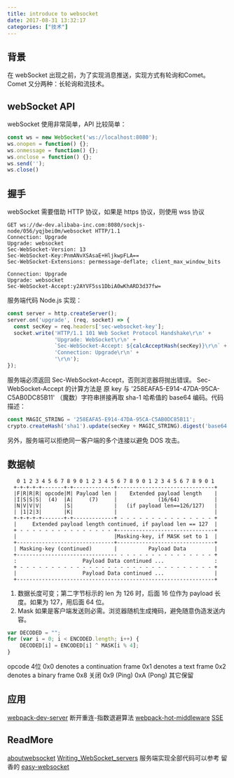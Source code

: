 ```yaml
---
title: introduce to websocket
date: 2017-08-31 13:32:17
categories: ["技术"]
---
```


## 背景

在 webSocket 出现之前，为了实现消息推送，实现方式有轮询和Comet。Comet 又分两种：长轮询和流技术。

<!-- more -->

## webSocket API
webSocket 使用非常简单，API 比较简单：
```js
const ws = new WebSocket('ws://localhost:8080');
ws.onopen = function() {};
ws.onmessage = function() {};
ws.onclose = function() {};
ws.send('');
ws.close()
```

## 握手
webSocket 需要借助 HTTP 协议，如果是 https 协议，则使用 wss 协议

```http
GET ws://dw-dev.alibaba-inc.com:8080/sockjs-node/056/yqjbei0m/websocket HTTP/1.1
Connection: Upgrade
Upgrade: websocket
Sec-WebSocket-Version: 13
Sec-WebSocket-Key:PnmANvXSAsaE+HljkwpFLA==
Sec-WebSocket-Extensions: permessage-deflate; client_max_window_bits
```

```http
Connection: Upgrade
Upgrade: websocket
Sec-WebSocket-Accept:y2AYVF5ss1DbiA0wKhARD3d37fw=
```

服务端代码 Node.js 实现：
```js
const server = http.createServer();
server.on('upgrade', (req, socket) => {
  const secKey = req.headers['sec-websocket-key'];
  socket.write('HTTP/1.1 101 Web Socket Protocol Handshake\r\n' +
               'Upgrade: WebSocket\r\n' +
               `Sec-WebSocket-Accept: ${calcAcceptHash(secKey)}\r\n` +
               'Connection: Upgrade\r\n' +
               '\r\n');
});
```

服务端必须返回 Sec-WebSocket-Accept，否则浏览器将抛出错误。 Sec-WebSocket-Accept 的计算方法是 原 key 与 '258EAFA5-E914-47DA-95CA-C5AB0DC85B11' （魔数）字符串拼接再取 sha-1 哈希值的 base64 编码。代码描述：
```javascript
const MAGIC_STRING = '258EAFA5-E914-47DA-95CA-C5AB0DC85B11';
crypto.createHash('sha1').update(secKey + MAGIC_STRING).digest('base64');
```

另外，服务端可以拒绝同一客户端的多个连接以避免 DOS 攻击。

## 数据帧

```
   0 1 2 3 4 5 6 7 8 9 0 1 2 3 4 5 6 7 8 9 0 1 2 3 4 5 6 7 8 9 0 1
  +-+-+-+-+-------+-+-------------+-------------------------------+
  |F|R|R|R| opcode|M| Payload len |    Extended payload length    |
  |I|S|S|S|  (4)  |A|     (7)     |             (16/64)           |
  |N|V|V|V|       |S|             |   (if payload len==126/127)   |
  | |1|2|3|       |K|             |                               |
  +-+-+-+-+-------+-+-------------+ - - - - - - - - - - - - - - - +
  |     Extended payload length continued, if payload len == 127  |
  + - - - - - - - - - - - - - - - +-------------------------------+
  |                               |Masking-key, if MASK set to 1  |
  +-------------------------------+-------------------------------+
  | Masking-key (continued)       |          Payload Data         |
  +-------------------------------- - - - - - - - - - - - - - - - +
  :                     Payload Data continued ...                :
  + - - - - - - - - - - - - - - - - - - - - - - - - - - - - - - - +
  |                     Payload Data continued ...                |
  +---------------------------------------------------------------+
```

1. 数据长度可变；第二字节标示的 len 为 126 时，后面 16 位作为 payload 长度。如果为 127，用后面 64 位。
2.  Mask 如果是客户端发送则必需。浏览器随机生成掩码，避免随意伪造发送内容。


```js
var DECODED = "";
for (var i = 0; i < ENCODED.length; i++) {
    DECODED[i] = ENCODED[i] ^ MASK[i % 4];
}
```

opcode 4位
0x0 denotes a continuation frame
0x1 denotes a text frame
0x2 denotes a binary frame
0x8 关闭
0x9 (Ping)
0xA (Pong)
其它保留

## 应用

[webpack-dev-server](https://github.com/webpack/webpack-dev-server) 断开重连-指数退避算法
[webpack-hot-middleware](https://github.com/glenjamin/webpack-hot-middleware) [SSE](https://www.html5rocks.com/en/tutorials/eventsource/basics/)

## ReadMore

[aboutwebsocket](https://www.websocket.org/aboutwebsocket.html)
[Writing_WebSocket_servers](https://developer.mozilla.org/en-US/docs/Web/API/WebSockets_API/Writing_WebSocket_servers)
服务端实现全部代码可以参考 留香的 [easy-websocket](https://github.com/vincentLiuxiang/easy-websocket)
